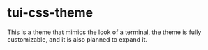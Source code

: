 # tui-css-theme
This is a theme that mimics the look of a terminal, the theme is fully customizable, and it is also planned to expand it.
